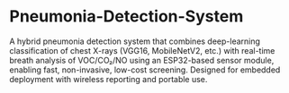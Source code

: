 # Pneumonia-Detection-System
A hybrid pneumonia detection system that combines deep-learning classification of chest X-rays (VGG16, MobileNetV2, etc.) with real-time breath analysis of VOC/CO₂/NO using an ESP32-based sensor module, enabling fast, non-invasive, low-cost screening. Designed for embedded deployment with wireless reporting and portable use.
